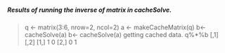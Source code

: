 ##### Results of running the inverse of matrix in cacheSolve.
<!-- --> 

   > q <- matrix(3:6, nrow=2, ncol=2)
   > a <- makeCacheMatrix(q) 
   > b<- cacheSolve(a)
   > b<- cacheSolve(a)
   getting cached data.
   > q%*%b
        [,1] [,2]
   [1,]    1    0
   [2,]    0    1

